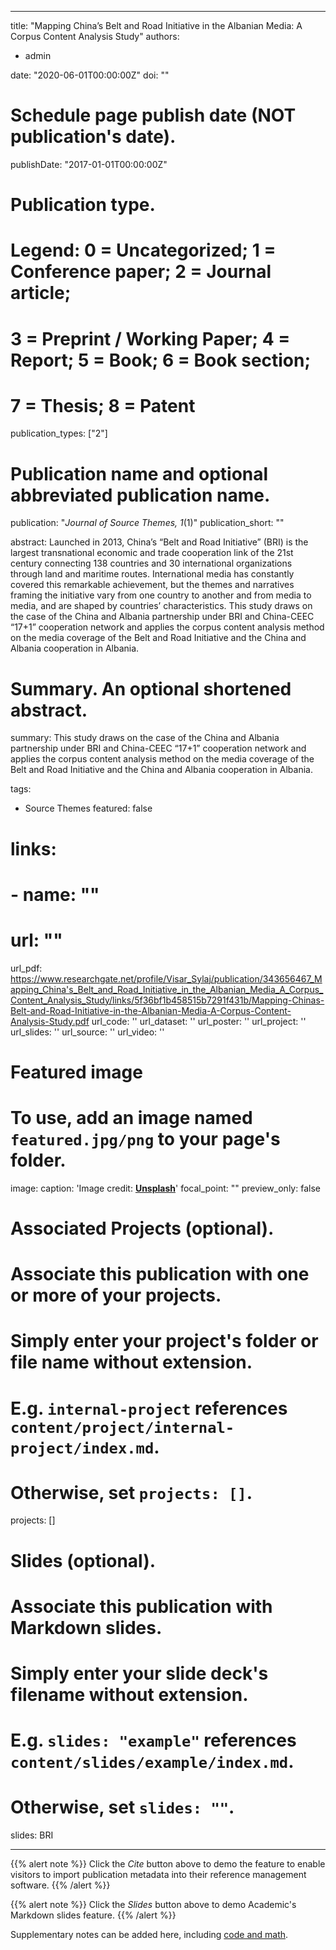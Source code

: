 
---
title: "Mapping China’s Belt and Road Initiative in the Albanian Media: A Corpus Content Analysis Study"
authors:
- admin

date: "2020-06-01T00:00:00Z"
doi: ""

# Schedule page publish date (NOT publication's date).
publishDate: "2017-01-01T00:00:00Z"

# Publication type.
# Legend: 0 = Uncategorized; 1 = Conference paper; 2 = Journal article;
# 3 = Preprint / Working Paper; 4 = Report; 5 = Book; 6 = Book section;
# 7 = Thesis; 8 = Patent
publication_types: ["2"]

# Publication name and optional abbreviated publication name.
publication: "*Journal of Source Themes, 1*(1)"
publication_short: ""

abstract: Launched in 2013, China’s “Belt and Road Initiative” (BRI) is the largest transnational economic and trade cooperation link of the 21st century connecting 138 countries and 30 international organizations through land and maritime routes. International media has constantly covered this remarkable achievement, but the themes and narratives framing the initiative vary from one country to another and from media to media, and are shaped by countries’ characteristics. This study draws on the case of the China and Albania partnership under BRI and China-CEEC “17+1” cooperation network and applies the corpus content analysis method on the media coverage of the Belt and Road Initiative and the China and Albania cooperation in Albania.

# Summary. An optional shortened abstract.
summary: This study draws on the case of the China and Albania partnership under BRI and China-CEEC “17+1” cooperation network and applies the corpus content analysis method on the media coverage of the Belt and Road Initiative and the China and Albania cooperation in Albania.

tags:
- Source Themes
featured: false

# links:
# - name: ""
#   url: ""
url_pdf: https://www.researchgate.net/profile/Visar_Sylaj/publication/343656467_Mapping_China's_Belt_and_Road_Initiative_in_the_Albanian_Media_A_Corpus_Content_Analysis_Study/links/5f36bf1b458515b7291f431b/Mapping-Chinas-Belt-and-Road-Initiative-in-the-Albanian-Media-A-Corpus-Content-Analysis-Study.pdf
url_code: ''
url_dataset: ''
url_poster: ''
url_project: ''
url_slides: ''
url_source: ''
url_video: ''

# Featured image
# To use, add an image named `featured.jpg/png` to your page's folder. 
image:
  caption: 'Image credit: [**Unsplash**](https://unsplash.com/photos/jdD8gXaTZsc)'
  focal_point: ""
  preview_only: false

# Associated Projects (optional).
#   Associate this publication with one or more of your projects.
#   Simply enter your project's folder or file name without extension.
#   E.g. `internal-project` references `content/project/internal-project/index.md`.
#   Otherwise, set `projects: []`.
projects: []

# Slides (optional).
#   Associate this publication with Markdown slides.
#   Simply enter your slide deck's filename without extension.
#   E.g. `slides: "example"` references `content/slides/example/index.md`.
#   Otherwise, set `slides: ""`.
slides: BRI

---

{{% alert note %}}
Click the *Cite* button above to demo the feature to enable visitors to import publication metadata into their reference management software.
{{% /alert %}}

{{% alert note %}}
Click the *Slides* button above to demo Academic's Markdown slides feature.
{{% /alert %}}

Supplementary notes can be added here, including [code and math](https://sourcethemes.com/academic/docs/writing-markdown-latex/).
